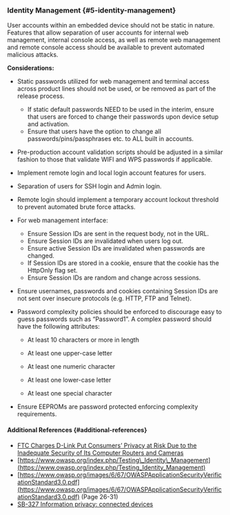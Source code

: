 ### Identity Management {#5-identity-management}

User accounts within an embedded device should not be static in nature. Features that allow separation of user accounts for internal web management, internal console access, as well as remote web management and remote console access should be available to prevent automated malicious attacks.

**Considerations:**

* Static passwords utilized for web management and terminal access across product lines should not be used, or be removed as part of the release process.
  * If static default passwords NEED to be used in the interim, ensure that users are forced to change their passwords upon device setup and activation.
  * Ensure that users have the option to change all passwords/pins/passphrases etc. to ALL built in accounts.
* Pre-production account validation scripts should be adjusted in a similar fashion to those that validate WIFI and WPS passwords if applicable.
* Implement remote login and local login account features for users.
* Separation of users for SSH login and Admin login.
* Remote login should implement a temporary account lockout threshold to prevent automated brute force attacks.
* For web management interface:
  * Ensure Session IDs are sent in the request body, not in the URL.
  * Ensure Session IDs are invalidated when users log out.
  * Ensure active Session IDs are invalidated when passwords are changed.
  * If Session IDs are stored in a cookie, ensure that the cookie has the HttpOnly flag set.
  * Ensure Session IDs are random and change across sessions.
* Ensure usernames, passwords and cookies containing Session IDs are not sent over insecure protocols \(e.g. HTTP, FTP and Telnet\).
* Password complexity policies should be enforced to discourage easy to guess passwords such as “Password1”. A complex password should have the following attributes:

  * At least 10 characters or more in length

  * At least one upper-case letter

  * At least one numeric character

  * At least one lower-case letter

  * At least one special character

* Ensure EEPROMs are password protected enforcing complexity requirements.

#### Additional References {#additional-references}

* [FTC Charges D-Link Put Consumers’ Privacy at Risk Due to the Inadequate Security of Its Computer Routers and Cameras](https://www.ftc.gov/news-events/press-releases/2017/01/ftc-charges-d-link-put-consumers-privacy-risk-due-inadequate)
* [https://www.owasp.org/index.php/Testing\_Identity\_Management](https://www.owasp.org/index.php/Testing_Identity_Management)
* [https://www.owasp.org/images/6/67/OWASPApplicationSecurityVerificationStandard3.0.pdf](https://www.owasp.org/images/6/67/OWASPApplicationSecurityVerificationStandard3.0.pdf) \(Page 26-31\)
* [SB-327 Information privacy: connected devices](https://leginfo.legislature.ca.gov/faces/billNavClient.xhtml?bill_id=201720180SB327)



